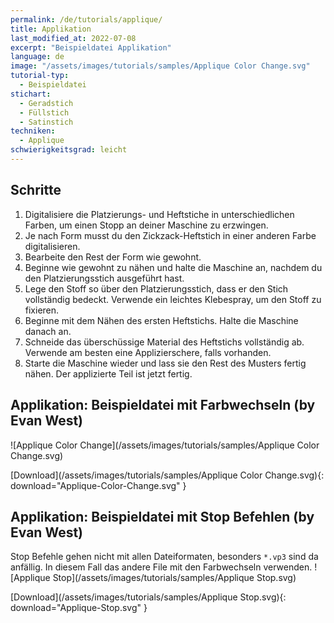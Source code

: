 ```yaml
---
permalink: /de/tutorials/applique/
title: Applikation
last_modified_at: 2022-07-08
excerpt: "Beispieldatei Applikation"
language: de
image: "/assets/images/tutorials/samples/Applique Color Change.svg"
tutorial-typ:
  - Beispieldatei
stichart: 
  - Geradstich
  - Füllstich
  - Satinstich
techniken:
  - Applique
schwierigkeitsgrad: leicht
---
```

## Schritte

1. Digitalisiere die Platzierungs- und Heftstiche in unterschiedlichen Farben, um einen Stopp an deiner Maschine zu erzwingen.
2. Je nach Form musst du den Zickzack-Heftstich in einer anderen Farbe digitalisieren.
3. Bearbeite den Rest der Form wie gewohnt.
4. Beginne wie gewohnt zu nähen und halte die Maschine an, nachdem du den Platzierungsstich ausgeführt hast.
5. Lege den Stoff so über den Platzierungsstich, dass er den Stich vollständig bedeckt.  Verwende ein leichtes Klebespray, um den Stoff zu fixieren.
6. Beginne mit dem Nähen des ersten Heftstichs.  Halte die Maschine danach an.
7. Schneide das überschüssige Material des Heftstichs vollständig ab.  Verwende am besten eine Applizierschere, falls vorhanden.
8. Starte die Maschine wieder und lass sie den Rest des Musters fertig nähen. Der applizierte Teil ist jetzt fertig.


## Applikation: Beispieldatei mit Farbwechseln (by Evan West)

![Applique Color Change](/assets/images/tutorials/samples/Applique Color Change.svg)

[Download](/assets/images/tutorials/samples/Applique Color Change.svg){: download="Applique-Color-Change.svg" }

## Applikation: Beispieldatei mit Stop Befehlen (by Evan West)

Stop Befehle gehen nicht mit allen Dateiformaten, besonders `*.vp3` sind da anfällig. In diesem Fall das andere File mit den Farbwechseln verwenden.
![Applique Stop](/assets/images/tutorials/samples/Applique Stop.svg)

[Download](/assets/images/tutorials/samples/Applique Stop.svg){: download="Applique-Stop.svg" }
